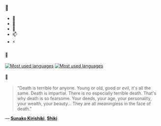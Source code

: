 ### 👋

- 🔭
- 🌱
- 💬
- 📫
- ⚡

#### 🧏

[![Most used languages](https://github-readme-stats-aynah.vercel.app/api/top-langs/?username=aynh&theme=solarized-dark&langs_count=6&layout=compact&hide_title=true)](https://github.com/anuraghazra/github-readme-stats#gh-dark-mode-only)
[![Most used languages](https://github-readme-stats-aynah.vercel.app/api/top-langs/?username=aynh&theme=solarized-light&langs_count=6&layout=compact&hide_title=true)](https://github.com/anuraghazra/github-readme-stats#gh-light-mode-only)

#### 💬

> "Death is terrible for anyone. Young or old, good or evil, it's all the same. Death is impartial. There is no especially terrible death. That's why death is so fearsome. Your deeds, your age, your personality, your wealth, your beauty... They are all meaningless in the face of death."

&mdash; [**Sunako Kirishiki**](https://myanimelist.net/character.php?q=Sunako%20Kirishiki&cat=character), [**Shiki**](https://myanimelist.net/search/all?q=Shiki&cat=all)
